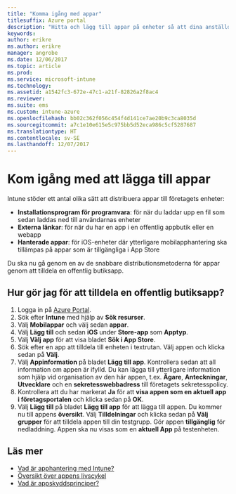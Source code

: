 ```yaml
---
title: "Komma igång med appar"
titlesuffix: Azure portal
description: "Hitta och lägg till appar på enheter så att dina anställda kan få arbete utfört."
keywords: 
author: erikre
ms.author: erikre
manager: angrobe
ms.date: 12/06/2017
ms.topic: article
ms.prod: 
ms.service: microsoft-intune
ms.technology: 
ms.assetid: a1542fc3-672e-47c1-a21f-82826a2f8ac4
ms.reviewer: 
ms.suite: ems
ms.custom: intune-azure
ms.openlocfilehash: bb02c362f056c454f4d141ce7ae20b9c3ca8035d
ms.sourcegitcommit: a7c1e10e615e5c975bb5d52eca986c5cf5287687
ms.translationtype: HT
ms.contentlocale: sv-SE
ms.lasthandoff: 12/07/2017
---
```

# <a name="get-started-with-adding-apps"></a>Kom igång med att lägga till appar

Intune stöder ett antal olika sätt att distribuera appar till företagets enheter:

* **Installationsprogram för programvara**: för när du laddar upp en fil som sedan laddas ned till användarnas enheter
* __Externa länkar__: för när du har en app i en offentlig appbutik eller en webapp
* **Hanterade appar**: för iOS-enheter där ytterligare mobilapphantering ska tillämpas på appar som är tillgängliga i App Store

Du ska nu gå genom en av de snabbare distributionsmetoderna för appar genom att tilldela en offentlig butiksapp.

## <a name="how-do-i-assign-a-public-store-app"></a>Hur gör jag för att tilldela en offentlig butiksapp?

1. Logga in på [Azure Portal](https://portal.azure.com).
2. Sök efter **Intune** med hjälp av **Sök resurser**.
3. Välj **Mobilappar** och välj sedan **appar**.
4. Välj **Lägg till** och sedan **iOS** under **Store-app** som **Apptyp**.
5. Välj **Välj app** för att visa bladet **Sök i App Store**.
6. Sök efter en app att tilldela till enheten i textrutan. Välj appen och klicka sedan på **Välj**.
7. Välj **Appinformation** på bladet **Lägg till app**. Kontrollera sedan att all information om appen är ifylld. Du kan lägga till ytterligare information som hjälp vid organisation av den här appen, t.ex. **Ägare**, **Anteckningar**, **Utvecklare** och en **sekretesswebbadress** till företagets sekretesspolicy.
8. Kontrollera att du har markerat **Ja** för att **visa appen som en aktuell app i företagsportalen** och klicka sedan på **OK**.
9. Välj **Lägg till** på bladet **Lägg till app** för att lägga till appen. Du kommer nu till appens **översikt**. Välj **Tilldelningar** och klicka sedan på **Välj grupper** för att tilldela appen till din testgrupp. Gör appen **tillgänglig** för nedladdning. Appen ska nu visas som en **aktuell App** på testenheten.

## <a name="learn-more"></a>Läs mer

* [Vad är apphantering med Intune?](app-management.md)
* [Översikt över appens livscykel](app-lifecycle.md)
* [Vad är appskyddsprinciper?](app-protection-policy.md)

